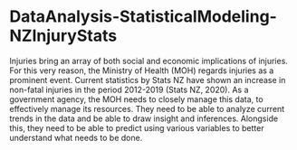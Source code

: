 # DataAnalysis-StatisticalModeling-NZInjuryStats

Injuries bring an array of both social and economic implications of injuries. For this very reason, the Ministry of Health (MOH) regards injuries as a prominent event. Current statistics by Stats NZ have shown an increase in non-fatal injuries in the period 2012-2019 (Stats NZ, 2020). As a government agency, the MOH needs to closely manage this data, to effectively manage its resources. They need to be able to analyze current trends in the data and be able to draw insight and inferences. Alongside this, they need to be able to predict using various variables to better understand what needs to be done.
